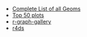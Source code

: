 - [Complete List of all Geoms](https://sape.inf.usi.ch/quick-reference/ggplot2/geom.html)
- [Top 50 plots](https://r-statistics.co/Top50-Ggplot2-Visualizations-MasterList-R-Code.html)
- [r-graph-gallery](https://r-graph-gallery.com/)
- [r4ds](https://r4ds.hadley.nz/data-visualize.html)
